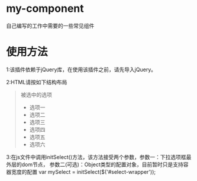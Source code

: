 # my-component
自己编写的工作中需要的一些常见组件

# 使用方法
1:该插件依赖于jQuery库，在使用该插件之前，请先导入jQuery。
<script type="text/javascript" src="jquery-3.2.1.min.js"></script>

2:HTML请按如下结构布局
><div id="select-wrapper">
>        <div>被选中的选项</div>
>	<ul>
>	  <li>选项一</li>
>	  <li>选项二</li>
>	  <li>选项三</li>
>	  <li>选项四</li>
>	  <li>选项五</li>
>	  <li>选项六</li>
>	</ul>
></div>

3:在js文件中调用initSelect()方法，该方法接受两个参数，参数一：下拉选项框最外层的dom节点， 参数二(可选)：Object类型的配置对象，目前暂时只是支持容器宽度的配置
 var mySelect = initSelect($('#select-wrapper'));
